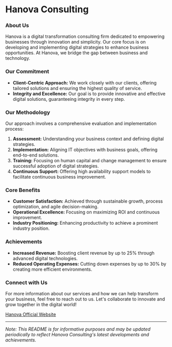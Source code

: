 # Hanova Consulting

### About Us
Hanova is a digital transformation consulting firm dedicated to empowering businesses through innovation and simplicity. Our core focus is on developing and implementing digital strategies to enhance business opportunities. At Hanova, we bridge the gap between business and technology.

### Our Commitment
- **Client-Centric Approach:** We work closely with our clients, offering tailored solutions and ensuring the highest quality of service.
- **Integrity and Excellence:** Our goal is to provide innovative and effective digital solutions, guaranteeing integrity in every step.

### Our Methodology
Our approach involves a comprehensive evaluation and implementation process:
1. **Assessment:** Understanding your business context and defining digital strategies.
2. **Implementation:** Aligning IT objectives with business goals, offering end-to-end solutions.
3. **Training:** Focusing on human capital and change management to ensure successful adoption of digital strategies.
4. **Continuous Support:** Offering high availability support models to facilitate continuous business improvement.

### Core Benefits
- **Customer Satisfaction:** Achieved through sustainable growth, process optimization, and agile decision-making.
- **Operational Excellence:** Focusing on maximizing ROI and continuous improvement.
- **Industry Positioning:** Enhancing productivity to achieve a prominent industry position.

### Achievements
- **Increased Revenue:** Boosting client revenue by up to 25% through advanced digital technologies.
- **Reduced Operating Expenses:** Cutting down expenses by up to 30% by creating more efficient environments.

### Connect with Us
For more information about our services and how we can help transform your business, feel free to reach out to us. Let's collaborate to innovate and grow together in the digital world!

[Hanova Official Website](https://hanova.mx/home.html)

---

*Note: This README is for informative purposes and may be updated periodically to reflect Hanova Consulting's latest developments and achievements.*
